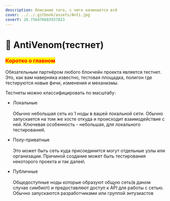 ```yaml
---
description: Описание того, с чего начинается всё
cover: ../../.gitbook/assets/Anti.jpg
coverY: 28.756476683937823
---
```


# 👾 AntiVenom(тестнет)

### <mark style="color:red;">**Коротко о главном**</mark>

Обязательным партнёром любого блокчейн проекта является тестнет. Это, как вам наверняка известно, тестовая площадка, полигон где тестируются новые фичи, изменения и механизмы.&#x20;

Тестнеты можно классифицировать по масштабу:

* Локальные\
  \
  Обычно небольшая сеть из 1 ноды в вашей локальной сети. Обычно запускается на том же хосте откуда и происходит взаимодействие с ней. Ключевая особенность - небольшая, для локального тестирования\

* Полу-приватные\
  \
  Это может быть сеть куда присоединится могут отдельные узлы или организации. Причиной создание может быть тестирования некоторого проекта и так далее\

* Публичные\
  \
  Общедоступные ноды которые образуют общую сеть(в даном случае симбиот) и предоставляют доступ к API для работы с сетью. Обычно запускаются разработчиками или группой энтузиастов
